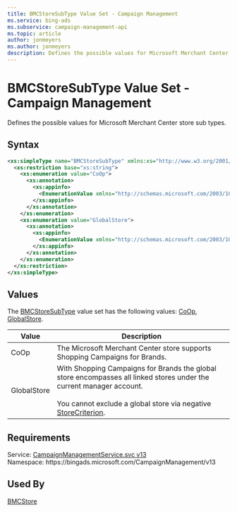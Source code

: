 ```yaml
---
title: BMCStoreSubType Value Set - Campaign Management
ms.service: bing-ads
ms.subservice: campaign-management-api
ms.topic: article
author: jonmeyers
ms.author: jonmeyers
description: Defines the possible values for Microsoft Merchant Center store sub types.
---
```

# BMCStoreSubType Value Set - Campaign Management
Defines the possible values for Microsoft Merchant Center store sub types.

## Syntax
```xml
<xs:simpleType name="BMCStoreSubType" xmlns:xs="http://www.w3.org/2001/XMLSchema">
  <xs:restriction base="xs:string">
    <xs:enumeration value="CoOp">
      <xs:annotation>
        <xs:appinfo>
          <EnumerationValue xmlns="http://schemas.microsoft.com/2003/10/Serialization/">1</EnumerationValue>
        </xs:appinfo>
      </xs:annotation>
    </xs:enumeration>
    <xs:enumeration value="GlobalStore">
      <xs:annotation>
        <xs:appinfo>
          <EnumerationValue xmlns="http://schemas.microsoft.com/2003/10/Serialization/">2</EnumerationValue>
        </xs:appinfo>
      </xs:annotation>
    </xs:enumeration>
  </xs:restriction>
</xs:simpleType>
```

## <a name="values"></a>Values

The [BMCStoreSubType](bmcstoresubtype.md) value set has the following values: [CoOp](#coop), [GlobalStore](#globalstore).

|Value|Description|
|-----------|---------------|
|<a name="coop"></a>CoOp|The Microsoft Merchant Center store supports Shopping Campaigns for Brands.|
|<a name="globalstore"></a>GlobalStore|With Shopping Campaigns for Brands the global store encompasses all linked stores under the current manager account.<br/><br/>You cannot exclude a global store via negative [StoreCriterion](storecriterion.md).|

## Requirements
Service: [CampaignManagementService.svc v13](https://campaign.api.bingads.microsoft.com/Api/Advertiser/CampaignManagement/v13/CampaignManagementService.svc)  
Namespace: https\://bingads.microsoft.com/CampaignManagement/v13  

## Used By
[BMCStore](bmcstore.md)  

